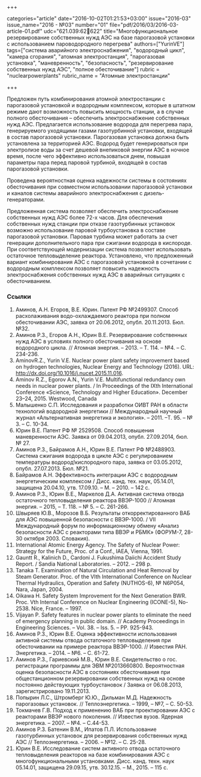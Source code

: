 +++

categories="article"
date="2016-10-02T01:21:53+03:00"
issue="2016-03"
issue_name="2016 - №03"
number="01"
file="pdf/2016/03/2016-03-article-01.pdf"
udc="621.039:62622"
title="Многофункциональное резервирование собственных нужд АЭС на базе парогазовой установки с использованием пароводородного перегрева"
authors=["YurinVE"]
tags=["система аварийного электроснабжения", "водородный цикл", "камера сгорания", "атомная электростанция", "парогазовая установка", "маневренность", "безопасность", "резервирование собственных нужд АЭС", "полное обесточивание"]
rubric = "nuclearpowerplants"
rubric_name = "Aтомные электростанции"

+++

Предложен путь комбинирования атомной электростанции с парогазовой установкой и водородным комплексом, которые в штатном режиме дают возможность повысить мощность станции, а в случае полного обесточивания – обеспечить электроснабжение собственных нужд АЭС. 
Предлагается использование водорода для перегрева пара, генерируемого уходящими газами газотурбинной установки, входящей в состав парогазовой установки. 
Парогазовая установка должна быть установлена за территорией АЭС.
Водород будет генерироваться при электролизе воды за счет дешевой внепиковой энергии АЭС в ночное время, после чего эффективно использоваться днем, повышая параметры пара перед паровой турбиной, входящей в состав парогазовой установки.

Проведена вероятностная оценка надежности системы в состояниях обесточивания при совместном использовании парогазовой установки и каналов системы аварийного электроснабжения с дизель-генераторами.

Предложенная система позволяет обеспечить электроснабжение собственных нужд АЭС более 72-х часов. Для обеспечения собственных нужд станции при отказе газотурбинных установок возможно использование паровой турбоустановка в составе парогазовой установки. 
Паровая турбина может работать за счет генерации дополнительного пара при сжигании водорода в кислороде. 
При соответствующей модернизации система позволяет использовать остаточное тепловыделение реактора. Установлено, что предложенный вариант комбинирования АЭС с парогазовой установкой в сочетании с водородным комплексом позволяет повысить надежность электроснабжения собственных нужд АЭС в аварийных ситуациях с обесточиванием.

### Ссылки

1. Аминов, А.Н. Егоров, В.Е. Юрин. Патент РФ №2499307. Способ расхолаживания водо-охлаждаемого реактора при полном обесточивании АЭС, заявка от 20.06.2012, опубл. 20.11.2013. Бюл. №32.
2. Аминов Р.З., Егоров А.Н., Юрин В.Е. Резервирование собственных нужд АЭС в условиях полного обесточивания на основе водородного цикла. // Атомная энергия. – 2013. – Т. 114. – №4. – С. 234-236.
3. AminovR.Z., Yurin V.E. Nuclear power plant safety improvement based on hydrogen technologies, Nuclear Energy and Technology (2016). URL: http://dx.doi.org/10.1016/j.nucet.2015.11.016.
4. Aminov R.Z., Egorov A.N., Yurin V.E. Multifunctional redundancy own needs in nuclear power plants. / In Proceedings of the IXth International Conference «Science, Technology and Higher Education». December 23–24, 2015. Westwood, Canada
5. Малышенко С.П. Исследования и разработки ОИВТ РАН в области технологий водородной энергетики // Международный научный журнал «Альтернативная энергетика и экология». – 2011. –Т. 95. – № 3. – С. 10-34.
6. Юрин В.Е. Патент РФ № 2529508. Способ повышения маневренности АЭС. Заявка от 09.04.2013, опубл. 27.09.2014, бюл. № 27.
7. Аминов Р.З., Байрамов А.Н., Юрин В.Е. Патент РФ №2488903. Система сжигания водорода в цикле АЭС с регулированием температуры водород!кислородного пара, заявка от 03.05.2012, опубл. 27.07.2013. Бюл. №21.
8. Байрамов А.Н. Эффективность интеграции АЭС с водородным энергетическим комплексом / Дисс. канд. тех. наук, 05.14.01, защищена 20.04.10, утв. 17.09.10. – М. – 2010. – 142 с.
9. Аминов Р.З., Юрин В.Е., Маркелов Д.А. Активная система отвода остаточного тепловыделения реактора ВВЭР-1000 // Атомная энергия. – 2015, – Т. 118. – № 5. – С. 261-266.
10. Швыряев Ю.В., Морозов В.Б. Результаты откорректированного ВАБ для АЭС повышенной безопасности с ВВЭР-1000. / VII Международный форум по информационному обмену «Анализ безопасности АЭС с реакторами типа ВВЭР и РБМК» (ФОРУМ-7, 28-30 октября 2003. Словакия).
11. International Atomic Energy Agency. The Safety of Nuclear Power: Strategy for the Future, Proc. of a Conf., IAEA, Vienna, 1991.
12. Gauntt R., Kalinich D., Cardoni J. Fukushima Daiichi Accident Study Report. / Sandia National Laboratories. – 2012. – 298 p.
13. Tanaka T. Examination of Natural Circulation and Heat Removal by Steam Generator. Proc. of the VIth International Conference on Nuclear Thermal Hydraulics, Operation and Safety (NUTHOS-6), № N6P054, Nara, Japan, 2004.
14. Oikawa H. Safety System Improvement for the Next Generation BWR. Proc. Vth Internal Conference on Nuclear Engineering (ICONE-5), No-2538. Nice, France. – 1997.
15. Vijayan P. Safety features in nuclear power plants to eliminate the need of emergency planning in public domain. // Academy Proceedings in Engineering Sciences. – Vol. 38. – Iss. 5. – PP. 925-943.
16. Аминов Р.З., Юрин В.Е. Оценка эффективности использования активной системы отвода остаточного тепловыделения при обесточивании на примере реактора ВВЭР-1000. // Известия РАН. Энергетика. – 2014. – №6. – С. 61-72.
17. Аминов Р.З., Гариевский М.В., Юрин В.Е. Свидетельство о гос. регистрации программы для ЭВМ
№2013660800. Вероятностная оценка безопасности АЭС в состояниях обесточивания при общестанционном резервировании собственных нужд на основе постоянно действующих турбоустановок / Заявка от 06.08.2013, зарегистрировано 19.11.2013.
18. Попырин Л.С., Штромберг Ю.Ю., Дильман М.Д. Надежность парогазовых установок. // Теплоэнергетика. – 1999, – №7, – С. 50-53.
19. Токмачев Г.В. Подход к применению ВАБ при проектировании АЭС с реакторами ВВЭР нового поколения. // Известия вузов. Ядерная энергетика. – 2007. – №4. – С.44-53.
20. Аминов Р.З. Батенин В.М., Ипатов П.Л. Использование газотурбинных установок для резервирования собственных нужд АЭС // Теплоэнергетика. – 2006. – №12. – С. 25-28.
21. Юрин В.Е. Исследование систем активного отвода остаточного тепловыделения реакторов на базе комбинирования АЭС с многофункциональными установками. Дисс. канд. техн. наук 05.14.01, защищена 29.09.15, утв. 30.12.15. – М., 2015. – 115 с.
